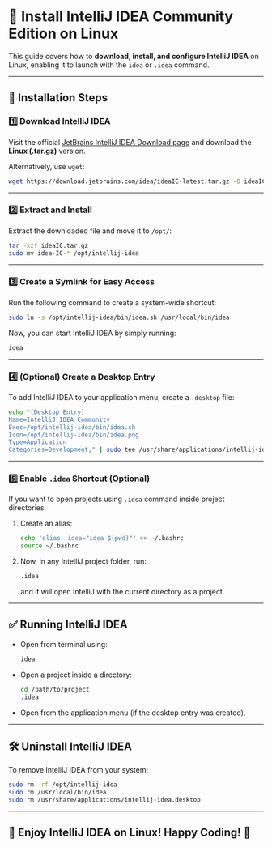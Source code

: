 # 🚀 Install IntelliJ IDEA Community Edition on Linux  

This guide covers how to **download, install, and configure IntelliJ IDEA** on Linux, enabling it to launch with the `idea` or `.idea` command.

---

## 📌 Installation Steps

### 1️⃣ Download IntelliJ IDEA  
Visit the official [JetBrains IntelliJ IDEA Download page](https://www.jetbrains.com/idea/download) and download the **Linux (.tar.gz)** version.

Alternatively, use `wget`:
```bash
wget https://download.jetbrains.com/idea/ideaIC-latest.tar.gz -O ideaIC.tar.gz
```

---

### 2️⃣ Extract and Install
Extract the downloaded file and move it to `/opt/`:
```bash
tar -xzf ideaIC.tar.gz
sudo mv idea-IC-* /opt/intellij-idea
```

---

### 3️⃣ Create a Symlink for Easy Access  
Run the following command to create a system-wide shortcut:
```bash
sudo ln -s /opt/intellij-idea/bin/idea.sh /usr/local/bin/idea
```
Now, you can start IntelliJ IDEA by simply running:
```bash
idea
```

---

### 4️⃣ (Optional) Create a Desktop Entry  
To add IntelliJ IDEA to your application menu, create a `.desktop` file:
```bash
echo "[Desktop Entry]
Name=IntelliJ IDEA Community
Exec=/opt/intellij-idea/bin/idea.sh
Icon=/opt/intellij-idea/bin/idea.png
Type=Application
Categories=Development;" | sudo tee /usr/share/applications/intellij-idea.desktop
```

---

### 5️⃣ Enable `.idea` Shortcut (Optional)
If you want to open projects using `.idea` command inside project directories:

1. Create an alias:
   ```bash
   echo 'alias .idea="idea $(pwd)"' >> ~/.bashrc
   source ~/.bashrc
   ```
2. Now, in any IntelliJ project folder, run:
   ```bash
   .idea
   ```
   and it will open IntelliJ with the current directory as a project.

---

## ✅ Running IntelliJ IDEA
- Open from terminal using:
  ```bash
  idea
  ```
- Open a project inside a directory:
  ```bash
  cd /path/to/project
  .idea
  ```
- Open from the application menu (if the desktop entry was created).

---

## 🛠️ Uninstall IntelliJ IDEA
To remove IntelliJ IDEA from your system:
```bash
sudo rm -rf /opt/intellij-idea
sudo rm /usr/local/bin/idea
sudo rm /usr/share/applications/intellij-idea.desktop
```

---

## 🎉 Enjoy IntelliJ IDEA on Linux! Happy Coding! 🚀
